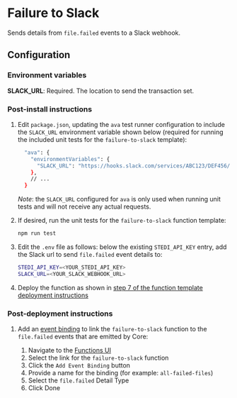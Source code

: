 # Failure to Slack

Sends details from `file.failed` events to a Slack webhook.

## Configuration

### Environment variables

**SLACK_URL**: Required. The location to send the transaction set.

### Post-install instructions

1. Edit `package.json`, updating the `ava` test runner configuration to include the `SLACK_URL` environment variable shown below (required for running the included unit tests for the `failure-to-slack` template):

    ```bash
      "ava": {
        "environmentVariables": {
          "SLACK_URL": "https://hooks.slack.com/services/ABC123/DEF456/GHI789"
        },
        // ...
      }
    ```

   _Note_: the `SLACK_URL` configured for `ava` is only used when running unit tests and will not receive any actual requests.

2. If desired, run the unit tests for the `failure-to-slack` function template:

    ```bash
    npm run test
    ```

3. Edit the `.env` file as follows: below the existing `STEDI_API_KEY` entry, add the Slack url to send `file.failed` event details to:

    ```bash
    STEDI_API_KEY=<YOUR_STEDI_API_KEY>
    SLACK_URL=<YOUR_SLACK_WEBHOOK_URL>
    ```

4. Deploy the function as shown in [step 7 of the function template deployment instructions](/README.md#deploying-function-templates)

### Post-deployment instructions

1. Add an [event binding](https://www.stedi.com/docs/core/consume-events-with-functions#subscribe-to-events) to link the `failure-to-slack` function to the `file.failed` events that are emitted by Core:

    1. Navigate to the [Functions UI](https://www.stedi.com/app/functions)
    2. Select the link for the `failure-to-slack` function
    3. Click the `Add Event Binding` button
    4. Provide a name for the binding (for example: `all-failed-files`)
    5. Select the `file.failed` Detail Type
    6. Click Done
